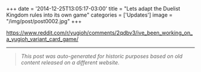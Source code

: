 +++
date = '2014-12-25T13:05:17-03:00'
title = "Lets adapt the Duelist Kingdom rules into its own game"
categories = ['Updates']
image = "/img/post/post0002.jpg"
+++

https://www.reddit.com/r/yugioh/comments/2qdbv3/ive_been_working_on_a_yugioh_variant_card_game/

---

> _This post was auto-generated for historic purposes based on old content released on a different website._


